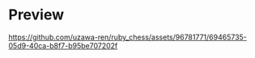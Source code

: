 # Preview

https://github.com/uzawa-ren/ruby_chess/assets/96781771/69465735-05d9-40ca-b8f7-b95be707202f
